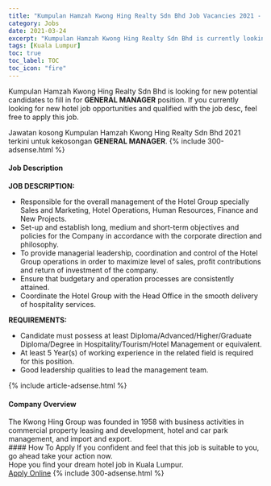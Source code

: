 ```yaml
---
title: "Kumpulan Hamzah Kwong Hing Realty Sdn Bhd Job Vacancies 2021 - GENERAL MANAGER" 
category: Jobs 
date: 2021-03-24 
excerpt: "Kumpulan Hamzah Kwong Hing Realty Sdn Bhd is currently looking for suitable person to fill in the GENERAL MANAGER which positioned at Kuala Lumpur" 
tags: [Kuala Lumpur] 
toc: true 
toc_label: TOC 
toc_icon: "fire" 
--- 
```


<p>Kumpulan Hamzah Kwong Hing Realty Sdn Bhd is looking for new potential candidates to fill in for <b>GENERAL MANAGER</b> position. If you currently looking for new hotel job opportunities and qualified with the job desc, feel free to apply this job.
</p>Jawatan kosong Kumpulan Hamzah Kwong Hing Realty Sdn Bhd 2021 terkini untuk kekosongan <b>GENERAL MANAGER</b>. 
{% include 300-adsense.html %} 
<div><div><h4>Job Description</h4></div><div><div><span><div><p><strong>JOB DESCRIPTION:</strong></p><ul><li>Responsible for the overall management of the Hotel Group specially Sales and Marketing, Hotel Operations, Human Resources, Finance and New Projects.</li><li>Set-up and establish long, medium and short-term objectives and policies for the Company in accordance with the corporate direction and philosophy.</li><li>To provide managerial leadership, coordination and control of the Hotel Group operations in order to maximize level of sales, profit contributions and return of investment of the company.</li><li>Ensure that budgetary and operation processes are consistently attained.</li><li>Coordinate the Hotel Group with the Head Office in the smooth delivery of hospitality services.</li></ul><p><strong>REQUIREMENTS:</strong></p><ul><li>Candidate must possess at least Diploma/Advanced/Higher/Graduate Diploma/Degree in Hospitality/Tourism/Hotel Management or equivalent.</li><li>At least 5 Year(s) of working experience in the related field is required for this position.</li><li>Good leadership qualities to lead the management team.</li></ul></div></span></div></div></div> 
{% include article-adsense.html %} 
<div><div><h4>Company Overview</h4></div><div><div><span><div><div>The Kwong Hing Group was founded in 1958 with business activities in commercial&#160;property leasing and development,&#160;hotel and car park management, and import and export.</div></div></span></div></div></div> 
#### How To Apply 
If you confident and feel that this job is suitable to you, go ahead take your action now. <br/> 
Hope you find your dream hotel job in Kuala Lumpur. <br/> 
<a href="https://www.jobstreet.com.my/en/job/general-manager-4505540?jobId=jobstreet-my-job-4505540" class="btn btn--info" target="_blank" rel="nofollow noopenner">Apply Online</a> 
{% include 300-adsense.html %} 
